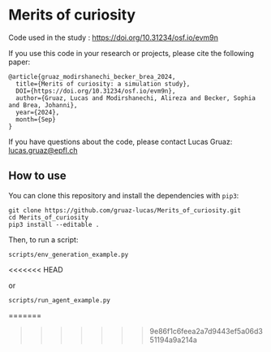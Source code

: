 # Merits of curiosity
Code used in the study : https://doi.org/10.31234/osf.io/evm9n 

If you use this code in your research or projects, please cite the following paper:

```
@article{gruaz_modirshanechi_becker_brea_2024, 
  title={Merits of curiosity: a simulation study}, 
  DOI={https://doi.org/10.31234/osf.io/evm9n}, 
  author={Gruaz, Lucas and Modirshanechi, Alireza and Becker, Sophia and Brea, Johanni}, 
  year={2024}, 
  month={Sep} 
}
```

If you have questions about the code, please contact Lucas Gruaz: lucas.gruaz@epfl.ch

## How to use

You can clone this repository and install the dependencies with `pip3`:

```
git clone https://github.com/gruaz-lucas/Merits_of_curiosity.git
cd Merits_of_curiosity
pip3 install --editable .
```

Then, to run a script:

```
scripts/env_generation_example.py
```
<<<<<<< HEAD

or 

```
scripts/run_agent_example.py
```
=======
>>>>>>> 9e86f1c6feea2a7d9443ef5a06d351194a9a214a
